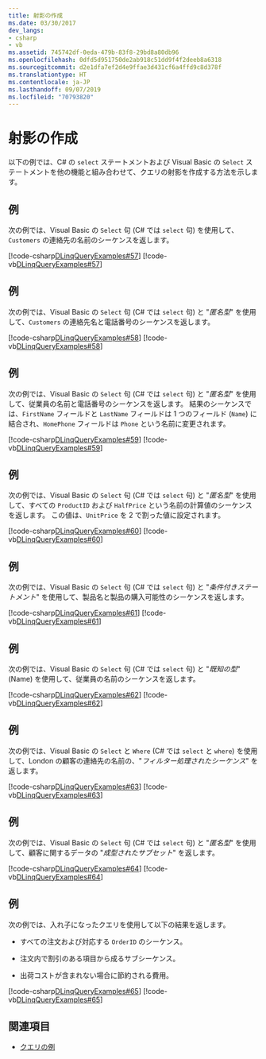 ```yaml
---
title: 射影の作成
ms.date: 03/30/2017
dev_langs:
- csharp
- vb
ms.assetid: 745742df-0eda-479b-83f8-29bd8a80db96
ms.openlocfilehash: 0dfd5d951750de2ab918c51dd9f4f2deeb8a6318
ms.sourcegitcommit: d2e1dfa7ef2d4e9ffae3d431cf6a4ffd9c8d378f
ms.translationtype: HT
ms.contentlocale: ja-JP
ms.lasthandoff: 09/07/2019
ms.locfileid: "70793820"
---
```

# <a name="formulate-projections"></a>射影の作成
以下の例では、C# の `select` ステートメントおよび Visual Basic の `Select` ステートメントを他の機能と組み合わせて、クエリの射影を作成する方法を示します。  
  
## <a name="example"></a>例  
 次の例では、Visual Basic の `Select` 句 (C# では `select` 句) を使用して、`Customers` の連絡先の名前のシーケンスを返します。  
  
 [!code-csharp[DLinqQueryExamples#57](../../../../../../samples/snippets/csharp/VS_Snippets_Data/DLinqQueryExamples/cs/Program.cs#57)]
 [!code-vb[DLinqQueryExamples#57](../../../../../../samples/snippets/visualbasic/VS_Snippets_Data/DLinqQueryExamples/vb/Module1.vb#57)]  
  
## <a name="example"></a>例  
 次の例では、Visual Basic の `Select` 句 (C# では `select` 句) と "*匿名型*" を使用して、`Customers` の連絡先名と電話番号のシーケンスを返します。  
  
 [!code-csharp[DLinqQueryExamples#58](../../../../../../samples/snippets/csharp/VS_Snippets_Data/DLinqQueryExamples/cs/Program.cs#58)]
 [!code-vb[DLinqQueryExamples#58](../../../../../../samples/snippets/visualbasic/VS_Snippets_Data/DLinqQueryExamples/vb/Module1.vb#58)]  
  
## <a name="example"></a>例  
 次の例では、Visual Basic の `Select` 句 (C# では `select` 句) と "*匿名型*" を使用して、従業員の名前と電話番号のシーケンスを返します。 結果のシーケンスでは、`FirstName` フィールドと `LastName` フィールドは 1 つのフィールド (`Name`) に結合され、`HomePhone` フィールドは `Phone` という名前に変更されます。  
  
 [!code-csharp[DLinqQueryExamples#59](../../../../../../samples/snippets/csharp/VS_Snippets_Data/DLinqQueryExamples/cs/Program.cs#59)]
 [!code-vb[DLinqQueryExamples#59](../../../../../../samples/snippets/visualbasic/VS_Snippets_Data/DLinqQueryExamples/vb/Module1.vb#59)]  
  
## <a name="example"></a>例  
 次の例では、Visual Basic の `Select` 句 (C# では `select` 句) と "*匿名型*" を使用して、すべての `ProductID` および `HalfPrice` という名前の計算値のシーケンスを返します。 この値は、`UnitPrice` を 2 で割った値に設定されます。  
  
 [!code-csharp[DLinqQueryExamples#60](../../../../../../samples/snippets/csharp/VS_Snippets_Data/DLinqQueryExamples/cs/Program.cs#60)]
 [!code-vb[DLinqQueryExamples#60](../../../../../../samples/snippets/visualbasic/VS_Snippets_Data/DLinqQueryExamples/vb/Module1.vb#60)]  
  
## <a name="example"></a>例  
 次の例では、Visual Basic の `Select` 句 (C# では `select` 句) と "*条件付きステートメント*" を使用して、製品名と製品の購入可能性のシーケンスを返します。  
  
 [!code-csharp[DLinqQueryExamples#61](../../../../../../samples/snippets/csharp/VS_Snippets_Data/DLinqQueryExamples/cs/Program.cs#61)]
 [!code-vb[DLinqQueryExamples#61](../../../../../../samples/snippets/visualbasic/VS_Snippets_Data/DLinqQueryExamples/vb/Module1.vb#61)]  
  
## <a name="example"></a>例  
 次の例では、Visual Basic の `Select` 句 (C# では `select` 句) と "*既知の型*" (Name) を使用して、従業員の名前のシーケンスを返します。  
  
 [!code-csharp[DLinqQueryExamples#62](../../../../../../samples/snippets/csharp/VS_Snippets_Data/DLinqQueryExamples/cs/Program.cs#62)]
 [!code-vb[DLinqQueryExamples#62](../../../../../../samples/snippets/visualbasic/VS_Snippets_Data/DLinqQueryExamples/vb/Module1.vb#62)]  
  
## <a name="example"></a>例  
 次の例では、Visual Basic の `Select` と `Where` (C# では `select` と `where`) を使用して、London の顧客の連絡先の名前の、"*フィルター処理されたシーケンス*" を返します。  
  
 [!code-csharp[DLinqQueryExamples#63](../../../../../../samples/snippets/csharp/VS_Snippets_Data/DLinqQueryExamples/cs/Program.cs#63)]
 [!code-vb[DLinqQueryExamples#63](../../../../../../samples/snippets/visualbasic/VS_Snippets_Data/DLinqQueryExamples/vb/Module1.vb#63)]  
  
## <a name="example"></a>例  
 次の例では、Visual Basic の `Select` 句 (C# では `select` 句) と "*匿名型*" を使用して、顧客に関するデータの "*成型されたサブセット*" を返します。  
  
 [!code-csharp[DLinqQueryExamples#64](../../../../../../samples/snippets/csharp/VS_Snippets_Data/DLinqQueryExamples/cs/Program.cs#64)]
 [!code-vb[DLinqQueryExamples#64](../../../../../../samples/snippets/visualbasic/VS_Snippets_Data/DLinqQueryExamples/vb/Module1.vb#64)]  
  
## <a name="example"></a>例  
 次の例では、入れ子になったクエリを使用して以下の結果を返します。  
  
- すべての注文および対応する `OrderID` のシーケンス。  
  
- 注文内で割引のある項目から成るサブシーケンス。  
  
- 出荷コストが含まれない場合に節約される費用。  
  
 [!code-csharp[DLinqQueryExamples#65](../../../../../../samples/snippets/csharp/VS_Snippets_Data/DLinqQueryExamples/cs/Program.cs#65)]
 [!code-vb[DLinqQueryExamples#65](../../../../../../samples/snippets/visualbasic/VS_Snippets_Data/DLinqQueryExamples/vb/Module1.vb#65)]  
  
## <a name="see-also"></a>関連項目

- [クエリの例](query-examples.md)
